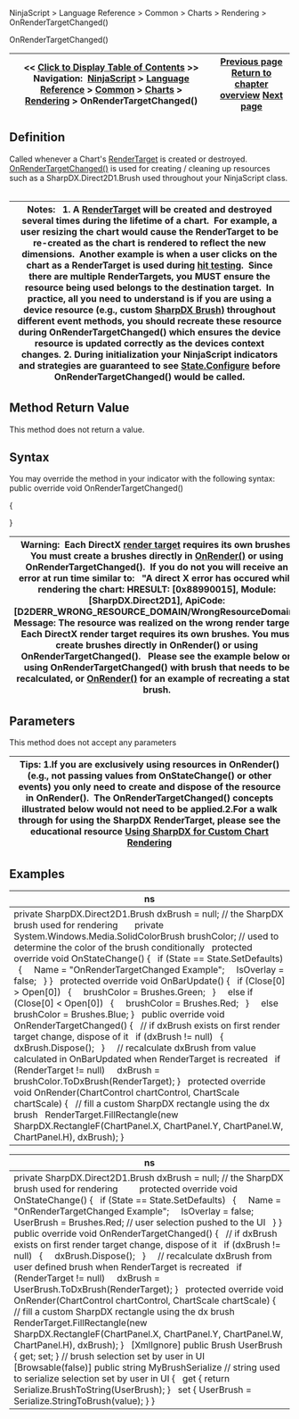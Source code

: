﻿
NinjaScript \> Language Reference \> Common \> Charts \> Rendering \> OnRenderTargetChanged()

OnRenderTargetChanged()

| \<\< [Click to Display Table of Contents](onrendertargetchanged.md) \>\> **Navigation:**     [NinjaScript](ninjascript.md) \> [Language Reference](language_reference_wip.md) \> [Common](common.md) \> [Charts](chart.md) \> [Rendering](rendering.md) \> OnRenderTargetChanged() | [Previous page](onrender.md) [Return to chapter overview](rendering.md) [Next page](panelui.md) |
| --- | --- |
## Definition
Called whenever a Chart's [RenderTarget](rendertarget.md) is created or destroyed. [OnRenderTargetChanged()](onrendertargetchanged.md) is used for creating / cleaning up resources such as a SharpDX.Direct2D1\.Brush used throughout your NinjaScript class.
 

| Notes:    1\. A [RenderTarget](rendertarget.md) will be created and destroyed several times during the lifetime of a chart.  For example, a user resizing the chart would cause the RenderTarget to be re\-created as the chart is rendered to reflect the new dimensions.  Another example is when a user clicks on the chart as a RenderTarget is used during [hit testing](isinhittest.md).  Since there are multiple RenderTargets, you MUST ensure the resource being used belongs to the destination target.  In practice, all you need to understand is if you are using a device resource (e.g., custom [SharpDX Brush)](brushes.md) throughout different event methods, you should recreate these resource during OnRenderTargetChanged() which ensures the device resource is updated correctly as the devices context changes. 2\. During initialization your NinjaScript indicators and strategies are guaranteed to see [State.Configure](onstatechange.md) before OnRenderTargetChanged() would be called. |
| --- |
## 
## 
## Method Return Value
This method does not return a value.
 
## Syntax
You may override the method in your indicator with the following syntax:
 
public override void OnRenderTargetChanged()  

{  

}
 

| Warning:  Each DirectX [render target](rendertarget.md) requires its own brushes. You must create a brushes directly in [OnRender()](onrender.md) or using OnRenderTargetChanged().  If you do not you will receive an error at run time similar to:    "A direct X error has occured while rendering the chart: HRESULT: \[0x88990015], Module: \[SharpDX.Direct2D1], ApiCode: \[D2DERR\_WRONG\_RESOURCE\_DOMAIN/WrongResourceDomain], Message: The resource was realized on the wrong render target. : Each DirectX render target requires its own brushes. You must create brushes directly in OnRender() or using OnRenderTargetChanged().   Please see the example below on using OnRenderTargetChanged() with brush that needs to be recalculated, or [OnRender()](onrender.md) for an example of recreating a static brush. |
| --- |

## Parameters
This method does not accept any parameters
 

| Tips:  1\.If you are exclusively using resources in OnRender() (e.g., not passing values from OnStateChange() or other events) you only need to create and dispose of the resource in OnRender().  The OnRenderTargetChanged() concepts illustrated below would not need to be applied.2\.For a walk through for using the SharpDX RenderTarget, please see the educational resource [Using SharpDX for Custom Chart Rendering](using_sharpdx_for_custom_chart_rendering.md) |
| --- |

## Examples

| ns |
| --- |
| private SharpDX.Direct2D1\.Brush dxBrush \= null; // the SharpDX brush used for rendering       private System.Windows.Media.SolidColorBrush brushColor; // used to determine the color of the brush conditionally   protected override void OnStateChange() {    if (State \=\= State.SetDefaults)    {      Name \= "OnRenderTargetChanged Example";      IsOverlay \= false;    } }   protected override void OnBarUpdate() {    if (Close\[0] \> Open\[0])    {      brushColor \= Brushes.Green;    }      else if (Close\[0] \< Open\[0])    {      brushColor \= Brushes.Red;    }      else brushColor \= Brushes.Blue; }   public override void OnRenderTargetChanged() {    // if dxBrush exists on first render target change, dispose of it    if (dxBrush !\= null)    {      dxBrush.Dispose();    }      // recalculate dxBrush from value calculated in OnBarUpdated when RenderTarget is recreated    if (RenderTarget !\= null)      dxBrush \= brushColor.ToDxBrush(RenderTarget); }   protected override void OnRender(ChartControl chartControl, ChartScale chartScale) {    // fill a custom SharpDX rectangle using the dx brush    RenderTarget.FillRectangle(new SharpDX.RectangleF(ChartPanel.X, ChartPanel.Y, ChartPanel.W, ChartPanel.H), dxBrush); } |

| ns |
| --- |
| private SharpDX.Direct2D1\.Brush dxBrush \= null; // the SharpDX brush used for rendering         protected override void OnStateChange() {    if (State \=\= State.SetDefaults)    {      Name \= "OnRenderTargetChanged Example";      IsOverlay \= false;      UserBrush \= Brushes.Red; // user selection pushed to the UI    } } public override void OnRenderTargetChanged() {    // if dxBrush exists on first render target change, dispose of it    if (dxBrush !\= null)    {      dxBrush.Dispose();    }      // recalculate dxBrush from user defined brush when RenderTarget is recreated    if (RenderTarget !\= null)      dxBrush \= UserBrush.ToDxBrush(RenderTarget); }   protected override void OnRender(ChartControl chartControl, ChartScale chartScale) {    // fill a custom SharpDX rectangle using the dx brush    RenderTarget.FillRectangle(new SharpDX.RectangleF(ChartPanel.X, ChartPanel.Y, ChartPanel.W, ChartPanel.H), dxBrush); }   \[XmlIgnore] public Brush UserBrush { get; set; } // brush selection set by user in UI   \[Browsable(false)] public string MyBrushSerialize // string used to serialize selection set by user in UI {    get { return Serialize.BrushToString(UserBrush); }    set { UserBrush \= Serialize.StringToBrush(value); } } |
